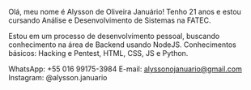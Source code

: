 Olá, meu nome é Alysson de Oliveira Januário!
Tenho 21 anos e estou cursando Análise e Desenvolvimento de Sistemas na FATEC.

Estou em um processo de desenvolvimento pessoal, buscando conhecimento na área de Backend usando NodeJS.
Conhecimentos básicos: Hacking e Pentest, HTML, CSS, JS e Python.
 
WhatsApp: +55 016 99175-3984
E-mail: alyssonojanuario@gmail.com
Instagram: @alysson.januario
